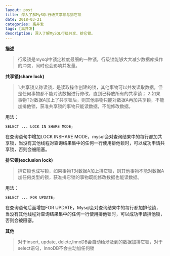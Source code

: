 ```yaml
---
layout: post
title: 深入了解MySQL行级共享锁与排它锁
date: 2018-03-21
categories: 高并发
tags: [高并发]
description: 深入了解MySQL行级共享、排它锁。
---
```


**描述**
> 行级锁是mysql中锁定粒度最细的一种锁，行级锁能够大大减少数据库操作的冲突，同时也会影响并发量。

**共享锁(share lock)**
> 1.共享锁又称读锁，是读取操作创建的锁，其他事物可以并发读取数据，但是任何事物都不能对该数据进行修改，直到已释放所有的共享锁；
2.如果事物T对数据A加上了共享锁后，则其他事物只能对数据A再加共享锁，不能加排他锁，获准共享锁的事物只能读数据，不能修改数据。

用法：
```$xslt
SELECT ... LOCK IN SHARE MODE;
```
在查询语句中增加LOCK INSHARE MODE，mysql会对查询结果中的每行都加共享锁，当没有其他线程对查询结果集中的任何一行使用排他锁时，可以成功申请共享锁，否则会被阻塞。

**排它锁(exclusion lock)**
> 排它锁也成写锁，如果事物T对数据A加上排它锁，则其他事物不能对数据A加任何类型的锁，获准排它锁的事物既能修改数据也能读数据。

用法：
```$xslt
SELECT ... FOR UPDATE;
```
在查询语句后面增加FOR UPDATE，Mysql会对查询结果中的每行都加排他锁，当没有其他线程对查询结果集中的任何一行使用排他锁时，可以成功申请排他锁，否则会被阻塞。

**其他**
> 对于insert, update, delete,InnoDB会自动给涉及到的数据加排它锁，对于select语句，InnoDB不会主动加任何锁
    

